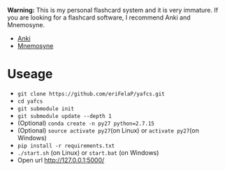 **Warning:** This is my personal flashcard system and it is very immature.
If you are looking for a flashcard software, I recommend Anki and Mnemosyne.


  * [Anki](https://apps.ankiweb.net/)
  * [Mnemosyne](https://mnemosyne-proj.org/)

# Useage

  * `git clone https://github.com/eriFelaP/yafcs.git`
  * `cd yafcs`
  * `git submodule init`
  * `git submodule update --depth 1`
  * (Optional) `conda create -n py27 python=2.7.15`
  * (Optional) `source activate py27`(on Linux) or `activate py27`(on Windows)
  * `pip install -r requirements.txt`
  * `./start.sh` (on Linux) or `start.bat` (on Windows)
  * Open url http://127.0.0.1:5000/

